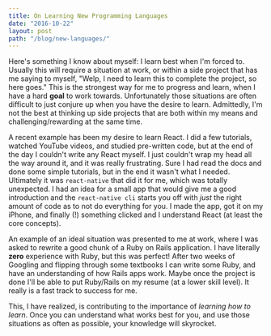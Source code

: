 ```yaml
---
title: On Learning New Programming Languages
date: "2016-10-22"
layout: post
path: "/blog/new-languages/"
---
```


Here's something I know about myself: I learn best when I'm forced to. Usually this will require a situation at work, or within a side project that has me saying to myself, "Welp, I need to learn this to complete the project, so here goes." This is the strongest way for me to progress and learn, when I have a hard **goal** to work towards. Unfortunately those situations are often difficult to just conjure up when you have the desire to learn. Admittedly, I'm not the best at thinking up side projects that are both within my means and challenging/rewarding at the same time. 

A recent example has been my desire to learn React. I did a few tutorials, watched YouTube videos, and studied pre-written code, but at the end of the day I couldn't write any React myself. I just couldn't wrap my head all the way around it, and it was really frustrating. Sure I had read the docs and done some simple tutorials, but in the end it wasn't what I needed. Ultimately it was `react-native` that did it for me, which was totally unexpected. I had an idea for a small app that would give me a good introduction and the `react-native cli` starts you off with *just* the right amount of code as to not do everything for you. I made the app, got it on my iPhone, and finally (!) something clicked and I understand React (at least the core concepts).

An example of an ideal situation was presented to me at work, where I was asked to rewrite a good chunk of a Ruby on Rails application. I have literally **zero** experience with Ruby, but this was perfect! After two weeks of Googling and flipping through some textbooks I can write some Ruby, and have an understanding of how Rails apps work. Maybe once the project is done I'll be able to put Ruby/Rails on my resume (at a lower skill level). It really is a fast track to success for me.

This, I have realized, is contributing to the importance of *learning how to learn*. Once you can understand what works best for you, and use those situations as often as possible, your knowledge will skyrocket.